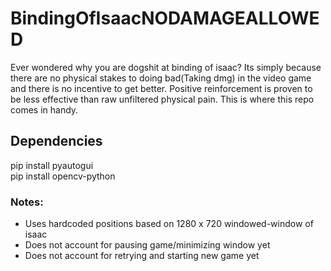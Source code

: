 # BindingOfIsaacNODAMAGEALLOWED

Ever wondered why you are dogshit at binding of isaac? Its simply because there are no physical stakes to doing bad(Taking dmg) in the video game and there is no incentive to get better. Positive reinforcement is proven to be less effective than raw unfiltered physical pain. This is where this repo comes in handy.

## Dependencies

pip install pyautogui <br>
pip install opencv-python

### Notes:

- Uses hardcoded positions based on 1280 x 720 windowed-window of isaac <br>
- Does not account for pausing game/minimizing window yet
- Does not account for retrying and starting new game yet
